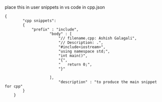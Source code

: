 
place this in user snippets in vs code
in cpp.json


	{
			"cpp snippets":
			{
				"prefix" : "include",
						"body" : [
							"// filename.cpp: Ashish Galagali",
							"// Description: .",
							"#include<iostream>",
							"using namespace std;",
							"int main()",
							"{",
							"   return 0;",
							"}"

						],
							"description" : "to produce the main snippet for cpp"
			}
		}
	